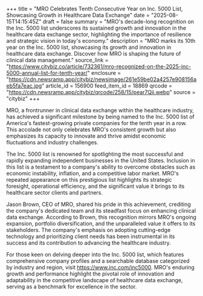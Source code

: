 +++
title = "MRO Celebrates Tenth Consecutive Year on Inc. 5000 List, Showcasing Growth in Healthcare Data Exchange"
date = "2025-08-15T14:15:45Z"
draft = false
summary = "MRO's decade-long recognition on the Inc. 5000 list underscores its sustained growth and innovation in the healthcare data exchange sector, highlighting the importance of resilience and strategic vision in today's economy."
description = "MRO marks its 10th year on the Inc. 5000 list, showcasing its growth and innovation in healthcare data exchange. Discover how MRO is shaping the future of clinical data management."
source_link = "https://www.citybiz.co/article/732361/mro-recognized-on-the-2025-inc-5000-annual-list-for-tenth-year/"
enclosure = "https://cdn.newsramp.app/citybiz/newsimage/261e59be02a4257e908156aeb5fa7eac.jpg"
article_id = 156900
feed_item_id = 18869
qrcode = "https://cdn.newsramp.app/citybiz/qrcode/258/15/pear7Qii.webp"
source = "citybiz"
+++

<p>MRO, a frontrunner in clinical data exchange within the healthcare industry, has achieved a significant milestone by being named to the Inc. 5000 list of America's fastest-growing private companies for the tenth year in a row. This accolade not only celebrates MRO's consistent growth but also emphasizes its capacity to innovate and thrive amidst economic fluctuations and industry challenges.</p><p>The Inc. 5000 list is renowned for spotlighting the most successful and rapidly expanding independent businesses in the United States. Inclusion in this list is a testament to a company's ability to overcome obstacles such as economic instability, inflation, and a competitive labor market. MRO's repeated appearance on this prestigious list highlights its strategic foresight, operational efficiency, and the significant value it brings to its healthcare sector clients and partners.</p><p>Jason Brown, CEO of MRO, shared his pride in this achievement, crediting the company's dedicated team and its steadfast focus on enhancing clinical data exchange. According to Brown, this recognition mirrors MRO's ongoing expansion, portfolio diversification, and the unparalleled value it offers to its stakeholders. The company's emphasis on adopting cutting-edge technology and prioritizing client needs has been instrumental in its success and its contribution to advancing the healthcare industry.</p><p>For those keen on delving deeper into the Inc. 5000 list, which features comprehensive company profiles and a searchable database categorized by industry and region, visit <a href='https://www.inc.com/inc5000' rel='nofollow' target='_blank'>https://www.inc.com/inc5000</a>. MRO's enduring growth and performance highlight the pivotal role of innovation and adaptability in the competitive landscape of healthcare data exchange, serving as a benchmark for excellence in the sector.</p>